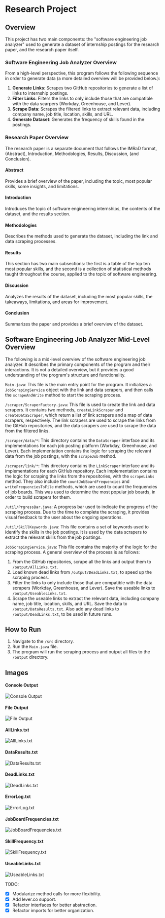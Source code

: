 # Research Project

## Overview

This project has two main components: the "software engineering job analyzer" used to generate a dataset of internship postings for the research paper, and the research paper itself.

### Software Engineering Job Analyzer Overview

From a high-level perspective, this program follows the following sequence in order to generate data (a more detailed overview will be provided below.):

1. **Generate Links**: Scrapes two GitHub repositories to generate a list of links to internship postings.
2. **Filter Links**: Filters the links to only include those that are compatible with the data scarpers (Workday, Greenhouse, and Lever).
3. **Scrape Data**: Scrapes the filtered links to extract relevant data, including company name, job title, location, skills, and URL.
4. **Generate Dataset**: Generates the frequency of skills found in the postings.

### Research Paper Overview

The research paper is a separate document that follows the IMRaD format, (Abstract), Introduction, Methodologies, Results, Discussion, (and Conclusion).

#### Abstract
Provides a brief overview of the paper, including the topic, most popular skills, some insights, and limitations.

#### Introduction
Introduces the topic of software engineering internships, the contents of the dataset, and the results section.

#### Methodologies
Describes the methods used to generate the dataset, including the link and data scraping processes.

#### Results
This section has two main subsections: the first is a table of the top ten most popular skills, and the second is a collection of statistical methods taught throughout the course, applied to the topic of software engineering.

#### Discussion
Analyzes the results of the dataset, including the most popular skills, the takeaways, limitations, and areas for improvement.

#### Conclusion
Summarizes the paper and provides a brief overview of the dataset.

## Software Engineering Job Analyzer Mid-Level Overview

The following is a mid-level overview of the software engineering job analyzer. It describes the primary components of the program and their interactions. It is not a detailed overview, but it provides a good understanding of the program's structure and functionality.

`Main.java`: This file is the main entry point for the program. It initializes a `JobScrapingService` object with the link and data scrapers, and then calls the `scrapeAndWrite` method to start the scraping process.

`/scraper/ScraperFactory.java`: This file is used to create the link and data scrapers. It contains two methods, `createLinkScraper` and `createDataScraper`, which return a list of link scrapers and a map of data scrapers, respectively. The link scrapers are used to scrape the links from the GitHub repositories, and the data scrapers are used to scrape the data from the filtered links.

`/scraper/data/*`: This directory contains the `DataScraper` interface and its implementations for each job posting platform (Workday, Greenhouse, and Lever). Each implementation contains the logic for scraping the relevant data from the job postings, with the `scrapeJob` method.

`/scraper/link/*`: This directory contains the `LinkScraper` interface and its implementations for each GitHub repository. Each implementation contains the logic for scraping the links from the repositories, with the `scrapeLinks` method. They also include the `countJobBoardFrequencies` and `writeFrequenciesToFile` methods, which are used to count the frequencies of job boards. This was used to determine the most popular job boards, in order to build scrapers for them.

`/util/PrgressBar.java`: A progress bar used to indicate the progress of the scraping process. Due to the time to complete the scraping, it provides visual feedback to the user about the ongoing operations. 

`/util/SkillKeywords.java`: This file contains a set of keywords used to identify the skills in the job postings. It is used by the data scrapers to extract the relevant skills from the job postings.

`JobScrapingService.java`: This file contains the majority of the logic for the scraping process. A general overview of the process is as follows:
1. From the GitHub repositories, scrape all the links and output them to `/output/AllLinks.txt`.
2. Load known dead links from `/output/DeadLinks.txt`, to speed up the scraping process.
3. Filter the links to only include those that are compatible with the data scrapers (Workday, Greenhouse, and Lever). Save the useable links to `/output/UseableLinks.txt`.
4. Scrape the useable links to extract the relevant data, including company name, job title, location, skills, and URL. Save the data to `/output/DataResults.txt`. Also add any dead links to `/output/DeadLinks.txt`, to be used in future runs.


## How to Run

1. Navigate to the `/src` directory.
2. Run the `Main.java` file.
3. The program will run the scraping process and output all files to the `/output` directory.

## Images

#### Console Output
![Console Output](./Software%20Engineering%20Job%20Analyzer/Project%202%20Submission/images/console_output.png)

#### File Output
![File Output](./Software%20Engineering%20Job%20Analyzer/Project%202%20Submission/images/file_output.png)

#### AllLinks.txt
![AllLinks.txt](./Software%20Engineering%20Job%20Analyzer/Project%202%20Submission/images/all_links.png)

#### DataResults.txt
![DataResults.txt](./Software%20Engineering%20Job%20Analyzer/Project%202%20Submission/images/data_results.png)

#### DeadLinks.txt
![DeadLinks.txt](./Software%20Engineering%20Job%20Analyzer/Project%202%20Submission/images/dead_links.png)

#### ErrorLog.txt
![ErrorLog.txt](./Software%20Engineering%20Job%20Analyzer/Project%202%20Submission/images/error_log.png)

#### JobBoardFrequencies.txt
![JobBoardFrequencies.txt](./Software%20Engineering%20Job%20Analyzer/Project%202%20Submission/images/job_board_frequencies.png)

#### SkillFrequency.txt
![SkillFrequency.txt](./Software%20Engineering%20Job%20Analyzer/Project%202%20Submission/images/skill_frequency.png)

#### UseableLinks.txt
![UseableLinks.txt](./Software%20Engineering%20Job%20Analyzer/Project%202%20Submission/images/useable_links.png)

TODO:
- [x] Modularize method calls for more flexibility.
- [x] Add lever.co support.
- [x] Refactor interfaces for better abstraction.
- [x] Refactor imports for better organization.